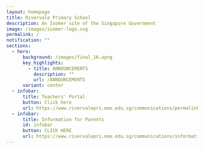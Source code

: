 ```yaml
---
layout: homepage
title: Rivervale Primary School
description: An Isomer site of the Singapore Government
image: /images/isomer-logo.svg
permalink: /
notification: ""
sections:
  - hero:
      background: /images/final_16.apng
      key_highlights:
        - title: ANNOUNCEMENTS
          description: ""
          url: /ANNOUNCEMENTS
      variant: center
  - infobar:
      title: Teachers' Portal
      button: Click here
      url: https://www.rivervalepri.moe.edu.sg/communications/permalink/
  - infobar:
      title: Information for Parents
      id: infobar
      button: CLICK HERE
      url: https://www.rivervalepri.moe.edu.sg/communications/information-for-parents/generalinformation/
---
```

